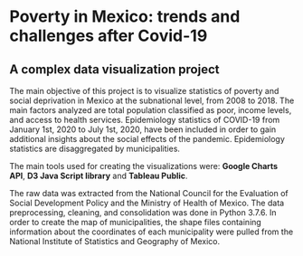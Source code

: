 # Poverty in Mexico: trends and challenges after Covid-19
## A complex data visualization project

The main objective of this project is to visualize statistics of poverty and social deprivation in Mexico at the subnational level, from 2008 to 2018. The main factors analyzed are total population classified as poor, income levels, and access to health services. Epidemiology statistics of COVID-19 from January 1st, 2020 to July 1st, 2020, have been included in order to gain additional insights about the social effects of the pandemic. Epidemiology statistics are disaggregated by municipalities.

The main tools used for creating the visualizations were: **Google Charts API**, **D3 Java Script library** and **Tableau Public**.

The raw data was extracted from the National Council for the Evaluation of Social Development Policy and the Ministry of Health of Mexico. The data preprocessing, cleaning, and consolidation was done in Python 3.7.6. In order to create the map of municipalities, the shape files containing information about the coordinates of each municipality were pulled from the National Institute of Statistics and Geography of Mexico.

